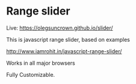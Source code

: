 ﻿# Range slider 
Live: https://olegsuncrown.github.io/slider/


This is javascript range slider, based on examples 


http://www.iamrohit.in/javascript-range-slider/


Works in all major browsers


Fully Customizable.
